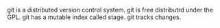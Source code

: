 git is a distributed version control system.
git is free distributrd under the GPL.
git has a mutable index called stage.
git tracks changes.
